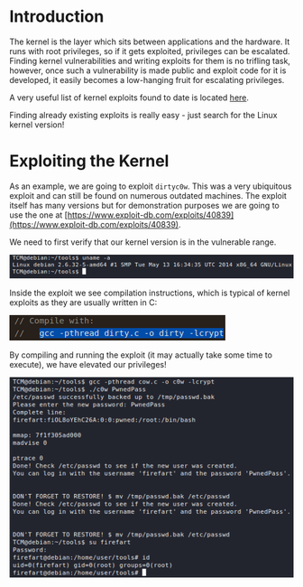 # Introduction
The kernel is the layer which sits between applications and the hardware. It runs with root privileges, so if it gets exploited, privileges can be escalated. Finding kernel vulnerabilities and writing exploits for them is no trifling task, however, once such a vulnerability is made public and exploit code for it is developed, it easily becomes a low-hanging fruit for escalating privileges.

A very useful list of kernel exploits found to date is located [here](https://github.com/bsauce/kernel-exploit-factory).

Finding already existing exploits is really easy - just search for the Linux kernel version!

# Exploiting the Kernel
As an example, we are going to exploit `dirtyc0w`. This was a very ubiquitous exploit and can still be found on numerous outdated machines. The exploit itself has many versions but for demonstration purposes we are going to use the one at [https://www.exploit-db.com/exploits/40839](https://www.exploit-db.com/exploits/40839).

We need to first verify that our kernel version is in the vulnerable range. 

![](Resources/Images/Kernel%20Exploits/Verify%20Kernel%20Version.png)

Inside the exploit we see compilation instructions, which is typical of kernel exploits as they are usually written in C:

![](Resources/Images/Kernel%20Exploits/Compilation%20Instructions.png)

By compiling and running the exploit (it may actually take some time to execute), we have elevated our privileges!

![](Resources/Images/Kernel%20Exploits/Elevated%20Privileges.png)